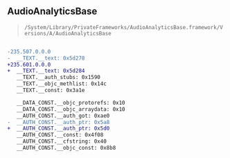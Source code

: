 ## AudioAnalyticsBase

> `/System/Library/PrivateFrameworks/AudioAnalyticsBase.framework/Versions/A/AudioAnalyticsBase`

```diff

-235.507.0.0.0
-  __TEXT.__text: 0x5d278
+235.601.0.0.0
+  __TEXT.__text: 0x5d284
   __TEXT.__auth_stubs: 0x1590
   __TEXT.__objc_methlist: 0x14c
   __TEXT.__const: 0x3a1e

   __DATA_CONST.__objc_protorefs: 0x10
   __DATA_CONST.__objc_arraydata: 0x10
   __AUTH_CONST.__auth_got: 0xae0
-  __AUTH_CONST.__auth_ptr: 0x5a8
+  __AUTH_CONST.__auth_ptr: 0x5d0
   __AUTH_CONST.__const: 0x4f08
   __AUTH_CONST.__cfstring: 0x40
   __AUTH_CONST.__objc_const: 0x8b8

```
